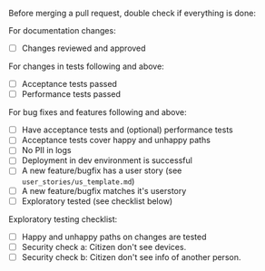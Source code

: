 Before merging a pull request, double check if everything is done:

For documentation changes:
- [ ] Changes reviewed and approved

For changes in tests following and above:
- [ ] Acceptance tests passed
- [ ] Performance tests passed

For bug fixes and features following and above:
- [ ] Have acceptance tests and (optional) performance tests
- [ ] Acceptance tests cover happy and unhappy paths
- [ ] No PII in logs
- [ ] Deployment in dev environment is successful
- [ ] A new feature/bugfix has a user story (see `user_stories/us_template.md`)
- [ ] A new feature/bugfix matches it's userstory
- [ ] Exploratory tested (see checklist below)

Exploratory testing checklist:
- [ ] Happy and unhappy paths on changes are tested
- [ ] Security check a: Citizen don't see devices.
- [ ] Security check b: Citizen don't see info of another person. 